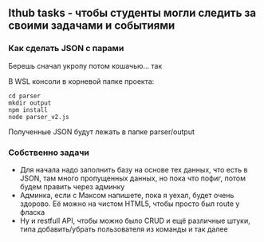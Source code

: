 ## Ithub tasks - чтобы студенты могли следить за своими задачами и событиями
### Как сделать JSON с парами
Берешь сначал укропу потом кошачью... так 

В WSL консоли в корневой папке проекта:

    cd parser
    mkdir output
    npm install
    node parser_v2.js

Полученные JSON будут лежать в папке parser/output

### Собственно задачи
* Для начала надо заполнить базу на основе тех данных, что есть в JSON, там много пропущенных данных, но пока что пофиг, потом будем править через админку
* Админка, если с Максом напишете, пока я уехал, будет очень здорово. Её можно на чистом HTML5, чтобы просто был route у фласка
* Ну и restfull API, чтобы можно было CRUD и ещё различные штуки, типа добавить/убрать пользователя из команды и так далее